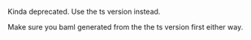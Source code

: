 Kinda deprecated. Use the ts version instead.    

Make sure you baml generated from the the ts version first either way.
